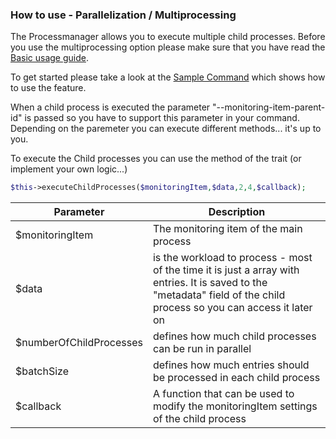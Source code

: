 ### How to use - Parallelization / Multiprocessing

The Processmanager allows you to execute multiple child processes. Before you use the multiprocessing option please make sure
that you have read the [Basic usage guide](/doc/usage.md).

To get started please take a look at the [Sample Command](/doc/sample/src/AppBundle/Command/MultiprocessingSampleCommand.php) which shows how to use the feature.

When a child process is executed the parameter "--monitoring-item-parent-id" is passed so you have to support this parameter in your command.
Depending on the paremeter you can execute different methods... it's up to you. 

To execute the Child processes you can use the method of the trait (or implement your own logic...)
````php
$this->executeChildProcesses($monitoringItem,$data,2,4,$callback); 
````
 Parameter        | Description           |
| ------------- |-------------|
| $monitoringItem | The monitoring item of the main process | 
| $data | is the workload to process - most of the time it is just a array with entries. It is saved to the "metadata" field of the child process so you can access it later on |
| $numberOfChildProcesses | defines how much child processes can be run in parallel |
| $batchSize | defines how much entries should be processed in each child process |
| $callback | A function that can be used to modify the monitoringItem settings of the child process